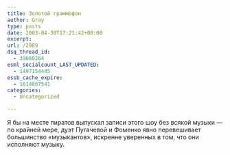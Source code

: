 ```yaml
---
title: Золотой граммофон
author: Gray
type: posts
date: 2003-04-30T17:21:42+00:00
excerpt:
url: /2989
dsq_thread_id:
  - 39660264
esml_socialcount_LAST_UPDATED:
  - 1497154445
essb_cache_expire:
  - 1614867541
categories:
  - Uncategorized

---
```








Я бы на месте пиратов выпускал записи этого шоу без всякой музыки &#8212; по крайней мере, дуэт Пугачевой и Фоменко явно перевешивает большинство &#171;музыкантов&#187;, искренне уверенных в том, что они исполняют музыку.